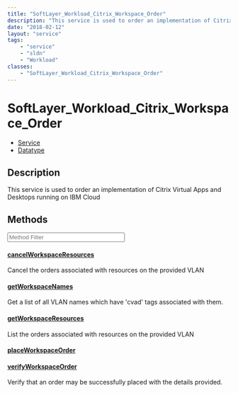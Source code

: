```yaml
---
title: "SoftLayer_Workload_Citrix_Workspace_Order"
description: "This service is used to order an implementation of Citrix Virtual Apps and Desktops running on IBM Cloud"
date: "2018-02-12"
layout: "service"
tags:
    - "service"
    - "sldn"
    - "Workload"
classes:
    - "SoftLayer_Workload_Citrix_Workspace_Order"
---
```

# SoftLayer_Workload_Citrix_Workspace_Order
<div id='service-datatype'>
    <ul id='sldn-reference-tabs'>
    <li id='service'> <a href='/reference/services/SoftLayer_Workload_Citrix_Workspace_Order' >Service</a></li>    <li id='datatype'> <a href='/reference/datatypes/SoftLayer_Workload_Citrix_Workspace_Order' >Datatype</a></li>
    </ul>
</div>

## Description


This service is used to order an implementation of Citrix Virtual Apps and Desktops running on IBM Cloud 



        
<div id="properties" class="content service-content">

## Methods

<div class="view-filters">
    <div class="clearfix">
        <div class="search-input-box">
            <input placeholder="Method Filter" onkeyup="titleSearch(inputId='edit-combine', divId='method-div', elementClass='method-row')" 
                type="text" id="edit-combine" value="" size="30" maxlength="128" class="form-text">
        </div>
    </div>
</div>

<div id="method-div">

<div class="method-row">

#### [cancelWorkspaceResources](/reference/services/SoftLayer_Workload_Citrix_Workspace_Order/cancelWorkspaceResources)
Cancel the orders associated with resources on the provided VLAN

</div>

<div class="method-row">

#### [getWorkspaceNames](/reference/services/SoftLayer_Workload_Citrix_Workspace_Order/getWorkspaceNames)
Get a list of all VLAN names which have 'cvad' tags associated with them.

</div>

<div class="method-row">

#### [getWorkspaceResources](/reference/services/SoftLayer_Workload_Citrix_Workspace_Order/getWorkspaceResources)
List the orders associated with resources on the provided VLAN

</div>

<div class="method-row">

#### [placeWorkspaceOrder](/reference/services/SoftLayer_Workload_Citrix_Workspace_Order/placeWorkspaceOrder)


</div>

<div class="method-row">

#### [verifyWorkspaceOrder](/reference/services/SoftLayer_Workload_Citrix_Workspace_Order/verifyWorkspaceOrder)
Verify that an order may be successfully placed with the details provided.

</div>
</div>

</div>

